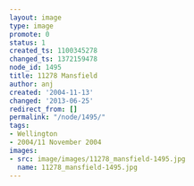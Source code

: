 ```yaml
---
layout: image
type: image
promote: 0
status: 1
created_ts: 1100345278
changed_ts: 1372159478
node_id: 1495
title: 11278 Mansfield
author: anj
created: '2004-11-13'
changed: '2013-06-25'
redirect_from: []
permalink: "/node/1495/"
tags:
- Wellington
- 2004/11 November 2004
images:
- src: image/images/11278_mansfield-1495.jpg
  name: 11278_mansfield-1495.jpg
---
```


